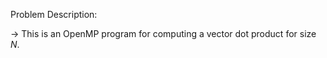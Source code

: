 Problem Description:  

-> This is an OpenMP program for computing a vector dot product for size $N$.  
